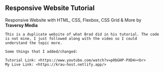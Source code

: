 <h2>
    Responsive Website Tutorial
</h2>
<p>
    Responsive Website with HTML, CSS, Flexbox, CSS Grid &amp; More by <strong>Traversy Media</strong>
    
    This is a duplicate website of what Brad did in his tutorial. The code is not mine, I just followed along with the video so I could understand the topic more.
        
    Some things that I added/changed:

    Tutorial Link: <https://www.youtube.com/watch?v=p0bGHP-PXD4><br>
    My Live Link: <https://krau-host.netlify.app/>
</p>
